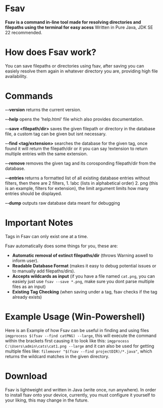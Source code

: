 # Fsav
**Fsav is a command in-line tool made for resolving directories and filepaths using the terminal for easy acess**
Written in Pure Java, JDK SE 22 recommended.
# How does Fsav work?
You can save filepaths or directories using fsav, after saving you can easiely resolve them again in whatever directory you are, providing high file availability.
# Commands
**--version** returns the current version.

**--help** opens the 'help.html' file which also provides documentation.

**--save <filepath/dir> <tag>** saves the given filepath or directory in the database file, a custom tag can be given but isnt necessary.

**--find <tag/extension>** searches the database for the given tag, once found it will return the filepath/dir or it you can say !extension to return multiple entries with the same extension.

**--remove <tag>** removes the given tag and its corosponding filepath/dir from the database.

**--entries <filter> <limit>** returns a formatted list of all existing database entries without filters, then there are 2 filters, 1. !abc (lists in alphabetical order) 2. png (this is an example, filters for extension), the limit argument limits how many entries should be displayed.

**--dump** outputs raw database data meant for debugging

# Important Notes
Tags in Fsav can only exist one at a time.

Fsav automatically does some things for you, these are:
- **Automatic removal of extinct filepaths/dir** (throws Warning aswell to inform user).
- **Readable Database Format** (makes it easy to debug potential issues or to manually add filepaths/dirs).
- **Accepts wildcards as input** (if you have a file named `cat.png`, you can easiely just use `fsav --save *.png`, make sure you dont parse multiple files as an input)
- **Existing Tag Checking** (when saving under a tag, fsav checks if the tag already exists)

# Example Usage (Win-Powershell) 
Here is an Example of how Fsav can be useful in finding and using files `imgprocess $(fsav --find catPNG) --large`, this will execute the command within the brackets first causing it to look like this: `imgprocess C:\Users\admin\cats\cat1.png --large` and it can also be used for getting multiple files like: `filemover "$(fsav --find projectDIR)/*.java"`, which returns the wildcard matches in the given directory.

# Download
Fsav is lightweight and written in Java (write once, run anywhere).
In order to install fsav onto your device, currently, you must configure it yourself to your liking, this may change in the future.
